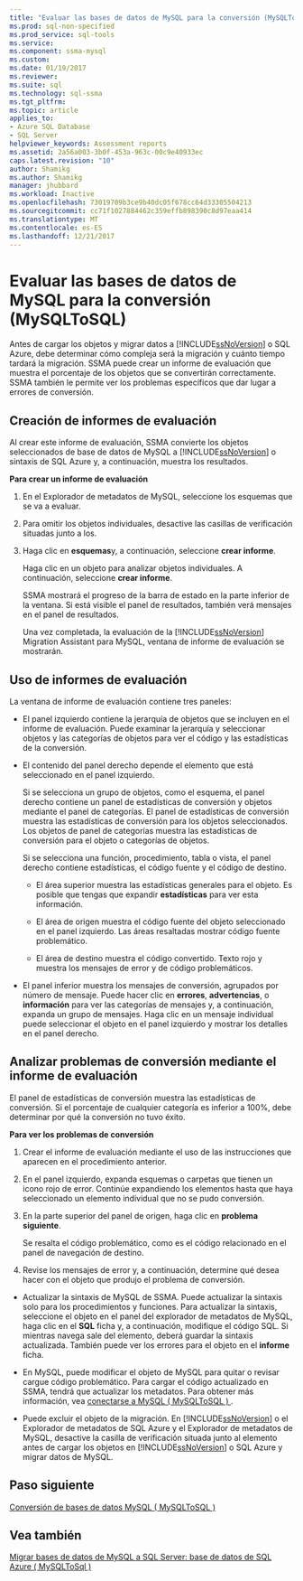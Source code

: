 ```yaml
---
title: "Evaluar las bases de datos de MySQL para la conversión (MySQLToSQL) | Documentos de Microsoft"
ms.prod: sql-non-specified
ms.prod_service: sql-tools
ms.service: 
ms.component: ssma-mysql
ms.custom: 
ms.date: 01/19/2017
ms.reviewer: 
ms.suite: sql
ms.technology: sql-ssma
ms.tgt_pltfrm: 
ms.topic: article
applies_to:
- Azure SQL Database
- SQL Server
helpviewer_keywords: Assessment reports
ms.assetid: 2a56a003-3b0f-453a-963c-00c9e40933ec
caps.latest.revision: "10"
author: Shamikg
ms.author: Shamikg
manager: jhubbard
ms.workload: Inactive
ms.openlocfilehash: 73019709b3ce9b40dc05f678cc64d33305504213
ms.sourcegitcommit: cc71f1027884462c359effb898390c8d97eaa414
ms.translationtype: MT
ms.contentlocale: es-ES
ms.lasthandoff: 12/21/2017
---
```

# <a name="assessing-mysql-databases-for-conversion-mysqltosql"></a>Evaluar las bases de datos de MySQL para la conversión (MySQLToSQL)
Antes de cargar los objetos y migrar datos a [!INCLUDE[ssNoVersion](../../includes/ssnoversion_md.md)] o SQL Azure, debe determinar cómo compleja será la migración y cuánto tiempo tardará la migración. SSMA puede crear un informe de evaluación que muestra el porcentaje de los objetos que se convertirán correctamente. SSMA también le permite ver los problemas específicos que dar lugar a errores de conversión.  
  
## <a name="creating-assessment-reports"></a>Creación de informes de evaluación  
Al crear este informe de evaluación, SSMA convierte los objetos seleccionados de base de datos de MySQL a [!INCLUDE[ssNoVersion](../../includes/ssnoversion_md.md)] o sintaxis de SQL Azure y, a continuación, muestra los resultados.  
  
**Para crear un informe de evaluación**  
  
1.  En el Explorador de metadatos de MySQL, seleccione los esquemas que se va a evaluar.  
  
2.  Para omitir los objetos individuales, desactive las casillas de verificación situadas junto a los.  
  
3.  Haga clic en **esquemas**y, a continuación, seleccione **crear informe**.  
  
    Haga clic en un objeto para analizar objetos individuales. A continuación, seleccione **crear informe**.  
  
    SSMA mostrará el progreso de la barra de estado en la parte inferior de la ventana. Si está visible el panel de resultados, también verá mensajes en el panel de resultados.  
  
    Una vez completada, la evaluación de la [!INCLUDE[ssNoVersion](../../includes/ssnoversion_md.md)] Migration Assistant para MySQL, ventana de informe de evaluación se mostrarán.  
  
## <a name="using-assessment-reports"></a>Uso de informes de evaluación  
La ventana de informe de evaluación contiene tres paneles:  
  
-   El panel izquierdo contiene la jerarquía de objetos que se incluyen en el informe de evaluación. Puede examinar la jerarquía y seleccionar objetos y las categorías de objetos para ver el código y las estadísticas de la conversión.  
  
-   El contenido del panel derecho depende el elemento que está seleccionado en el panel izquierdo.  
  
    Si se selecciona un grupo de objetos, como el esquema, el panel derecho contiene un panel de estadísticas de conversión y objetos mediante el panel de categorías. El panel de estadísticas de conversión muestra las estadísticas de conversión para los objetos seleccionados. Los objetos de panel de categorías muestra las estadísticas de conversión para el objeto o categorías de objetos.  
  
    Si se selecciona una función, procedimiento, tabla o vista, el panel derecho contiene estadísticas, el código fuente y el código de destino.  
  
    -   El área superior muestra las estadísticas generales para el objeto. Es posible que tengas que expandir **estadísticas** para ver esta información.  
  
    -   El área de origen muestra el código fuente del objeto seleccionado en el panel izquierdo. Las áreas resaltadas mostrar código fuente problemático.  
  
    -   El área de destino muestra el código convertido. Texto rojo y muestra los mensajes de error y de código problemáticos.  
  
-   El panel inferior muestra los mensajes de conversión, agrupados por número de mensaje. Puede hacer clic en **errores**, **advertencias**, o **información** para ver las categorías de mensajes y, a continuación, expanda un grupo de mensajes. Haga clic en un mensaje individual puede seleccionar el objeto en el panel izquierdo y mostrar los detalles en el panel derecho.  
  
## <a name="analyzing-conversion-problems-by-using-the-assessment-report"></a>Analizar problemas de conversión mediante el informe de evaluación  
El panel de estadísticas de conversión muestra las estadísticas de conversión. Si el porcentaje de cualquier categoría es inferior a 100%, debe determinar por qué la conversión no tuvo éxito.  
  
**Para ver los problemas de conversión**  
  
1.  Crear el informe de evaluación mediante el uso de las instrucciones que aparecen en el procedimiento anterior.  
  
2.  En el panel izquierdo, expanda esquemas o carpetas que tienen un icono rojo de error. Continúe expandiendo los elementos hasta que haya seleccionado un elemento individual que no se pudo conversión.  
  
3.  En la parte superior del panel de origen, haga clic en **problema siguiente**.  
  
    Se resalta el código problemático, como es el código relacionado en el panel de navegación de destino.  
  
4.  Revise los mensajes de error y, a continuación, determine qué desea hacer con el objeto que produjo el problema de conversión.  
  
-   Actualizar la sintaxis de MySQL de SSMA. Puede actualizar la sintaxis solo para los procedimientos y funciones. Para actualizar la sintaxis, seleccione el objeto en el panel del explorador de metadatos de MySQL, haga clic en el **SQL** ficha y, a continuación, modifique el código SQL. Si mientras navega sale del elemento, deberá guardar la sintaxis actualizada. También puede ver los errores para el objeto en el **informe** ficha.  
  
-   En MySQL, puede modificar el objeto de MySQL para quitar o revisar cargue código problemático. Para cargar el código actualizado en SSMA, tendrá que actualizar los metadatos. Para obtener más información, vea [conectarse a MySQL &#40; MySQLToSQL &#41; ](../../ssma/mysql/connecting-to-mysql-mysqltosql.md).  
  
-   Puede excluir el objeto de la migración. En [!INCLUDE[ssNoVersion](../../includes/ssnoversion_md.md)] o el Explorador de metadatos de SQL Azure y el Explorador de metadatos de MySQL, desactive la casilla de verificación situada junto al elemento antes de cargar los objetos en [!INCLUDE[ssNoVersion](../../includes/ssnoversion_md.md)] o SQL Azure y migrar datos de MySQL.  
  
## <a name="next-step"></a>Paso siguiente  
[Conversión de bases de datos MySQL &#40; MySQLToSQL &#41;](../../ssma/mysql/converting-mysql-databases-mysqltosql.md)  
  
## <a name="see-also"></a>Vea también  
[Migrar bases de datos de MySQL a SQL Server: base de datos de SQL Azure &#40; MySQLToSql &#41;](../../ssma/mysql/migrating-mysql-databases-to-sql-server-azure-sql-db-mysqltosql.md)  
  
